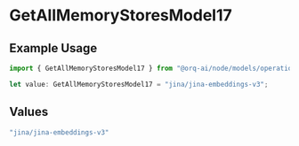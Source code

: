 # GetAllMemoryStoresModel17

## Example Usage

```typescript
import { GetAllMemoryStoresModel17 } from "@orq-ai/node/models/operations";

let value: GetAllMemoryStoresModel17 = "jina/jina-embeddings-v3";
```

## Values

```typescript
"jina/jina-embeddings-v3"
```